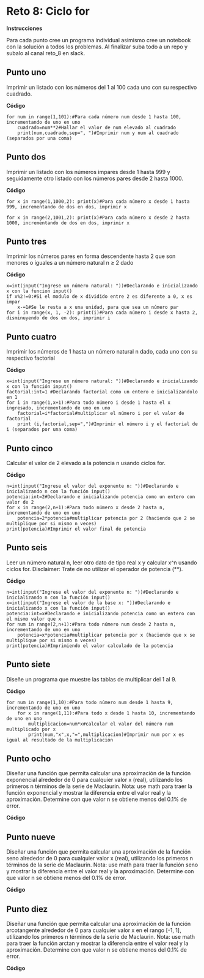 # Reto 8: Ciclo for

**Instrucciones**

Para cada punto cree un programa individual asimismo cree un notebook con la solución a todos los problemas. Al finalizar suba todo a un repo y subalo al canal reto_8 en slack.

## Punto uno
Imprimir un listado con los números del 1 al 100 cada uno con su respectivo cuadrado.

**Código**
```
for num in range(1,101):#Para cada número num desde 1 hasta 100, incrementando de uno en uno
    cuadrado=num**2#Hallar el valor de num elevado al cuadrado
    print(num,cuadrado,sep=", ")#Imprimir num y num al cuadrado (separados por una coma)
```

## Punto dos
Imprimir un listado con los números impares desde 1 hasta 999 y seguidamente otro listado con los números pares desde 2 hasta 1000.

**Código**
```
for x in range(1,1000,2): print(x)#Para cada número x desde 1 hasta 999, incrementando de dos en dos, imprimir x

for x in range(2,1001,2): print(x)#Para cada número x desde 2 hasta 1000, incrementando de dos en dos, imprimir x
```

## Punto tres
Imprimir los números pares en forma descendente hasta 2 que son menores o iguales a un número natural n ≥ 2 dado

**Código**
```
x=int(input("Ingrese un número natural: "))#Declarando e inicializando x con la funcion input()
if x%2!=0:#Si el modulo de x dividido entre 2 es diferente a 0, x es impar
    x-=1#Se le resta a x una unidad, para que sea un número par
for i in range(x, 1, -2): print(i)#Para cada número i desde x hasta 2, disminuyendo de dos en dos, imprimir i
```

## Punto cuatro
Imprimir los números de 1 hasta un número natural n dado, cada uno con su respectivo factorial

**Código**
```
x=int(input("Ingrese un número natural: "))#Declarando e inicializando x con la función input()
factorial:int=1 #Declarando factorial como un entero e inicializandolo en 1
for i in range(1,x+1):#Para todo número i desde 1 hasta el x ingresado, incrementando de uno en uno
    factorial=i*factorial#multiplicar el número i por el valor de factorial
    print (i,factorial,sep=",")#Imprimir el número i y el factorial de i (separados por una coma)
```
## Punto cinco
Calcular el valor de 2 elevado a la potencia n usando ciclos for.

**Código**
```
n=int(input("Ingrese el valor del exponente n: "))#Declarando e inicializando n con la función input()
potencia:int=2#Declarando e inicializando potencia como un entero con valor de 2
for x in range(2,n+1):#Para todo número x desde 2 hasta n, incrementando de uno en uno
    potencia=2*potencia#multiplicar potencia por 2 (haciendo que 2 se multiplique por si mismo n veces)
print(potencia)#Imprimir el valor final de potencia
```

## Punto seis
Leer un número natural n, leer otro dato de tipo real x y calcular x^n usando ciclos for. Disclaimer: Trate de no utilizar el operador de potencia (**).

**Código**
```
n=int(input("Ingrese el valor del exponente n: "))#Declarando e inicializando n con la función input()
x=int(input("Ingrese el valor de la base x: "))#Declarando e inicializando x con la función input()
potencia:int=x#Declarando e inicializando potencia como un entero con el mismo valor que x
for num in range(2,n+1):#Para todo número num desde 2 hasta n, incrementando de uno en uno
    potencia=x*potencia#multiplicar potencia por x (haciendo que x se multiplique por si mismo n veces)
print(potencia)#Imprimiendo el valor calculado de la potencia
```
## Punto siete
Diseñe un programa que muestre las tablas de multiplicar del 1 al 9.

**Código**
```
for num in range(1,10):#Para todo número num desde 1 hasta 9, incrementando de uno en uno
    for x in range(1,11):#Para todo x desde 1 hasta 10, incrementando de uno en uno
        multiplicacion=num*x#calcular el valor del número num multiplicado por x
        print(num,"x",x,"=",multiplicacion)#Imprimir num por x es igual al resultado de la multiplicación
```

## Punto ocho
Diseñar una función que permita calcular una aproximación de la función exponencial alrededor de 0 para cualquier valor x (real), utilizando los primeros n términos de la serie de Maclaurin. Nota: use math para traer la función exponencial y mostrar la diferencia entre el valor real y la aproximación. Determine con que valor n se obtiene menos del 0.1% de error.

**Código**

## Punto nueve
Diseñar una función que permita calcular una aproximación de la función seno alrededor de 0 para cualquier valor x (real), utilizando los primeros n términos de la serie de Maclaurin. Nota: use math para traer la función seno y mostrar la diferencia entre el valor real y la aproximación. Determine con que valor n se obtiene menos del 0.1% de error.

**Código**

## Punto diez
Diseñar una función que permita calcular una aproximación de la función arcotangente alrededor de 0 para cualquier valor x en el rango [-1, 1], utilizando los primeros n términos de la serie de Maclaurin. Nota: use math para traer la función arctan y mostrar la diferencia entre el valor real y la aproximación. Determine con que valor n se obtiene menos del 0.1% de error.

**Código**
